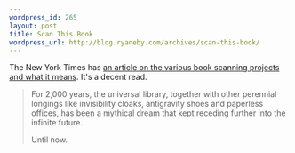 ```yaml
--- 
wordpress_id: 265
layout: post
title: Scan This Book
wordpress_url: http://blog.ryaneby.com/archives/scan-this-book/
---
```

The New York Times has <a href="http://www.nytimes.com/2006/05/14/magazine/14publishing.html?ex=1305259200&en=c07443d368771bb8&ei=5090&partner=rssuserland&emc=rss">an article on the various book scanning projects and what it means</a>. It's a decent read.

<blockquote>For 2,000 years, the universal library, together with other perennial longings like invisibility cloaks, antigravity shoes and paperless offices, has been a mythical dream that kept receding further into the infinite future.

Until now.</blockquote>

